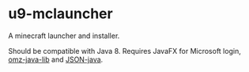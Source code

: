 # u9-mclauncher

A minecraft launcher and installer.

Should be compatible with Java 8. Requires JavaFX for Microsoft login, [omz-java-lib](https://git.omegazero.org/omz-infrastructure/omz-java-lib) and [JSON-java](https://github.com/stleary/JSON-java).

